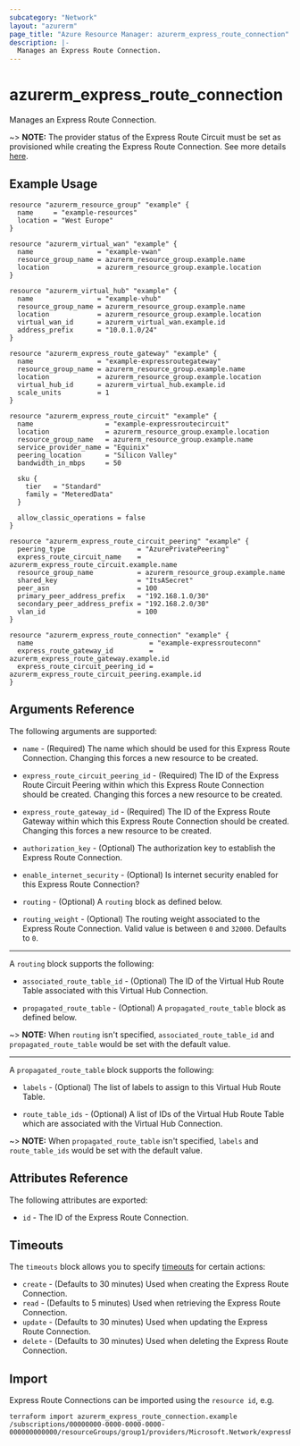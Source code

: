 ```yaml
---
subcategory: "Network"
layout: "azurerm"
page_title: "Azure Resource Manager: azurerm_express_route_connection"
description: |-
  Manages an Express Route Connection.
---
```


# azurerm_express_route_connection

Manages an Express Route Connection.

~> **NOTE:** The provider status of the Express Route Circuit must be set as provisioned while creating the Express Route Connection. See more details [here](https://docs.microsoft.com/en-us/azure/expressroute/expressroute-howto-circuit-portal-resource-manager#send-the-service-key-to-your-connectivity-provider-for-provisioning).

## Example Usage

```hcl
resource "azurerm_resource_group" "example" {
  name     = "example-resources"
  location = "West Europe"
}

resource "azurerm_virtual_wan" "example" {
  name                = "example-vwan"
  resource_group_name = azurerm_resource_group.example.name
  location            = azurerm_resource_group.example.location
}

resource "azurerm_virtual_hub" "example" {
  name                = "example-vhub"
  resource_group_name = azurerm_resource_group.example.name
  location            = azurerm_resource_group.example.location
  virtual_wan_id      = azurerm_virtual_wan.example.id
  address_prefix      = "10.0.1.0/24"
}

resource "azurerm_express_route_gateway" "example" {
  name                = "example-expressroutegateway"
  resource_group_name = azurerm_resource_group.example.name
  location            = azurerm_resource_group.example.location
  virtual_hub_id      = azurerm_virtual_hub.example.id
  scale_units         = 1
}

resource "azurerm_express_route_circuit" "example" {
  name                  = "example-expressroutecircuit"
  location              = azurerm_resource_group.example.location
  resource_group_name   = azurerm_resource_group.example.name
  service_provider_name = "Equinix"
  peering_location      = "Silicon Valley"
  bandwidth_in_mbps     = 50

  sku {
    tier   = "Standard"
    family = "MeteredData"
  }

  allow_classic_operations = false
}

resource "azurerm_express_route_circuit_peering" "example" {
  peering_type                  = "AzurePrivatePeering"
  express_route_circuit_name    = azurerm_express_route_circuit.example.name
  resource_group_name           = azurerm_resource_group.example.name
  shared_key                    = "ItsASecret"
  peer_asn                      = 100
  primary_peer_address_prefix   = "192.168.1.0/30"
  secondary_peer_address_prefix = "192.168.2.0/30"
  vlan_id                       = 100
}

resource "azurerm_express_route_connection" "example" {
  name                             = "example-expressrouteconn"
  express_route_gateway_id         = azurerm_express_route_gateway.example.id
  express_route_circuit_peering_id = azurerm_express_route_circuit_peering.example.id
}
```

## Arguments Reference

The following arguments are supported:

* `name` - (Required) The name which should be used for this Express Route Connection. Changing this forces a new resource to be created.

* `express_route_circuit_peering_id` - (Required) The ID of the Express Route Circuit Peering within which this Express Route Connection should be created. Changing this forces a new resource to be created.

* `express_route_gateway_id` - (Required) The ID of the Express Route Gateway within which this Express Route Connection should be created. Changing this forces a new resource to be created.

* `authorization_key` - (Optional) The authorization key to establish the Express Route Connection.

* `enable_internet_security` - (Optional) Is internet security enabled for this Express Route Connection?

* `routing` - (Optional)  A `routing` block as defined below.

* `routing_weight` - (Optional) The routing weight associated to the Express Route Connection. Valid value is between `0` and `32000`. Defaults to `0`.

---

A `routing` block supports the following:

* `associated_route_table_id` - (Optional) The ID of the Virtual Hub Route Table associated with this Virtual Hub Connection.

* `propagated_route_table` - (Optional)  A `propagated_route_table` block as defined below.

~> **NOTE:** When `routing` isn't specified, `associated_route_table_id` and `propagated_route_table` would be set with the default value.

---

A `propagated_route_table` block supports the following:

* `labels` - (Optional) The list of labels to assign to this Virtual Hub Route Table.

* `route_table_ids` - (Optional) A list of IDs of the Virtual Hub Route Table which are associated with the Virtual Hub Connection.

~> **NOTE:** When `propagated_route_table` isn't specified, `labels` and `route_table_ids` would be set with the default value.

## Attributes Reference

The following attributes are exported:

* `id` - The ID of the Express Route Connection.

## Timeouts

The `timeouts` block allows you to specify [timeouts](https://www.terraform.io/docs/configuration/resources.html#timeouts) for certain actions:

* `create` - (Defaults to 30 minutes) Used when creating the Express Route Connection.
* `read` - (Defaults to 5 minutes) Used when retrieving the Express Route Connection.
* `update` - (Defaults to 30 minutes) Used when updating the Express Route Connection.
* `delete` - (Defaults to 30 minutes) Used when deleting the Express Route Connection.

## Import

Express Route Connections can be imported using the `resource id`, e.g.

```shell
terraform import azurerm_express_route_connection.example /subscriptions/00000000-0000-0000-0000-000000000000/resourceGroups/group1/providers/Microsoft.Network/expressRouteGateways/expressRouteGateway1/expressRouteConnections/connection1
```
